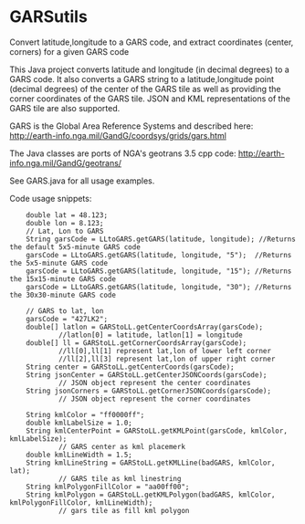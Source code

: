 # GARSutils
Convert latitude,longitude to a GARS code, and extract coordinates (center, corners) for a given GARS code

This Java project converts latitude and longitude (in decimal degrees) to a GARS code. It also converts a GARS string
to a latitude,longitude point (decimal degrees) of the center of the GARS tile as well as providing the corner coordinates 
of the GARS tile. JSON and KML representations of the GARS tile are also supported.

GARS is the Global Area Reference Systems and described here: http://earth-info.nga.mil/GandG/coordsys/grids/gars.html

The Java classes are ports of NGA's geotrans 3.5 cpp code: http://earth-info.nga.mil/GandG/geotrans/

See GARS.java for all usage examples. 

Code usage snippets:


        double lat = 48.123;
        double lon = 8.123;
        // Lat, Lon to GARS
        String garsCode = LLtoGARS.getGARS(latitude, longitude); //Returns the default 5x5-minute GARS code 
        garsCode = LLtoGARS.getGARS(latitude, longitude, "5");  //Returns the 5x5-minute GARS code        
        garsCode = LLtoGARS.getGARS(latitude, longitude, "15"); //Returns the 15x15-minute GARS code
        garsCode = LLtoGARS.getGARS(latitude, longitude, "30"); //Returns the 30x30-minute GARS code
        
        // GARS to lat, lon
        garsCode = "427LK2";
        double[] latlon = GARStoLL.getCenterCoordsArray(garsCode); 
                //latlon[0] = latitude, latlon[1] = longitude
        double[] ll = GARStoLL.getCornerCoordsArray(garsCode); 
                //ll[0],ll[1] represent lat,lon of lower left corner
                //ll[2],ll[3] represent lat,lon of upper right corner
        String center = GARStoLL.getCenterCoords(garsCode);
        String jsonCenter = GARStoLL.getCenterJSONCoords(garsCode); 
                // JSON object represent the center coordinates
        String jsonCorners = GARStoLL.getCornerJSONCoords(garsCode); 
                // JSON object represent the corner coordinates

        String kmlColor = "ff0000ff";
        double kmlLabelSize = 1.0;
        String kmlCenterPoint = GARStoLL.getKMLPoint(garsCode, kmlColor, kmlLabelSize); 
                // GARS center as kml placemerk
        double kmlLineWidth = 1.5;
        String kmlLineString = GARStoLL.getKMLLine(badGARS, kmlColor, lat); 
                // GARS tile as kml linestring
        String kmlPolygonFillColor = "aa00ff00";
        String kmlPolygon = GARStoLL.getKMLPolygon(badGARS, kmlColor, kmlPolygonFillColor, kmlLineWidth); 
                // gars tile as fill kml polygon
